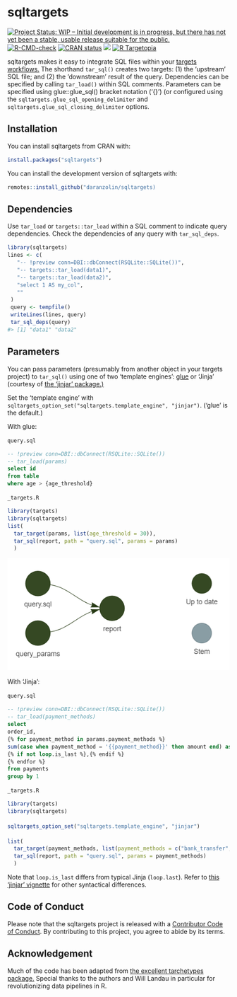 
<!-- README.md is generated from README.Rmd. Please edit that file -->

# sqltargets

<!-- badges: start -->

[![Project Status: WIP – Initial development is in progress, but there
has not yet been a stable, usable release suitable for the
public.](https://www.repostatus.org/badges/latest/wip.svg)](https://www.repostatus.org/#wip)
[![R-CMD-check](https://github.com/daranzolin/sqltargets/actions/workflows/R-CMD-check.yaml/badge.svg)](https://github.com/daranzolin/sqltargets/actions/workflows/R-CMD-check.yaml)
[![CRAN
status](https://www.r-pkg.org/badges/version/sqltargets)](https://CRAN.R-project.org/package=sqltargets)
[![](https://cranlogs.r-pkg.org/badges/sqltargets)](https://cran.r-project.org/package=sqltargets)
[![R
Targetopia](https://img.shields.io/badge/R_Targetopia-member-blue?style=flat&labelColor=gray)](https://wlandau.github.io/targetopia/)

<!-- badges: end -->

sqltargets makes it easy to integrate SQL files within your [targets
workflows.](https://github.com/ropensci/targets) The shorthand
`tar_sql()` creates two targets: (1) the ‘upstream’ SQL file; and (2)
the ‘downstream’ result of the query. Dependencies can be specified by
calling `tar_load()` within SQL comments. Parameters can be specified
using glue::glue_sql() bracket notation (‘{}’) (or configured using the
`sqltargets.glue_sql_opening_delimiter` and
`sqltargets.glue_sql_closing_delimiter` options.

## Installation

You can install sqltargets from CRAN with:

``` r
install.packages("sqltargets")
```

You can install the development version of sqltargets with:

``` r
remotes::install_github("daranzolin/sqltargets)
```

## Dependencies

Use `tar_load` or `targets::tar_load` within a SQL comment to indicate
query dependencies. Check the dependencies of any query with
`tar_sql_deps`.

``` r
library(sqltargets)
lines <- c(
   "-- !preview conn=DBI::dbConnect(RSQLite::SQLite())",
   "-- targets::tar_load(data1)",
   "-- targets::tar_load(data2)",
   "select 1 AS my_col",
   ""
 )
 query <- tempfile()
 writeLines(lines, query)
 tar_sql_deps(query)
#> [1] "data1" "data2"
```

## Parameters

You can pass parameters (presumably from another object in your targets
project) to `tar_sql()` using one of two ‘template engines’:
[glue](https://github.com/tidyverse/glue) or ‘Jinja’ (courtesy of [the
‘jinjar’ package.)](https://github.com/davidchall/jinjar)

Set the ‘template engine’ with
`sqltargets_option_set("sqltargets.template_engine", "jinjar")`. (‘glue’
is the default.)

With glue:

`query.sql`

``` sql
-- !preview conn=DBI::dbConnect(RSQLite::SQLite())
-- tar_load(params)
select id
from table
where age > {age_threshold}
```

`_targets.R`

``` r
library(targets)
library(sqltargets)
list(
  tar_target(params, list(age_threshold = 30)),
  tar_sql(report, path = "query.sql", params = params)
  )
```

![](inst/tar_visnetwork.png)

With ‘Jinja’:

`query.sql`

``` sql
-- !preview conn=DBI::dbConnect(RSQLite::SQLite())
-- tar_load(payment_methods)
select
order_id,
{% for payment_method in params.payment_methods %}
sum(case when payment_method = '{{payment_method}}' then amount end) as {{payment_method}}_amount
{% if not loop.is_last %},{% endif %}
{% endfor %}
from payments
group by 1
```

`_targets.R`

``` r
library(targets)
library(sqltargets)

sqltargets_option_set("sqltargets.template_engine", "jinjar")

list(
  tar_target(payment_methods, list(payment_methods = c("bank_transfer", "credit_card", "gift_card"))),
  tar_sql(report, path = "query.sql", params = payment_methods)
  )
```

Note that `loop.is_last` differs from typical Jinja (`loop.last`). Refer
to [this ‘jinjar’
vignette](https://davidchall.github.io/jinjar/articles/template-syntax.html)
for other syntactical differences.

## Code of Conduct

Please note that the sqltargets project is released with a [Contributor
Code of
Conduct](https://contributor-covenant.org/version/2/1/CODE_OF_CONDUCT.html).
By contributing to this project, you agree to abide by its terms.

## Acknowledgement

Much of the code has been adapted from [the excellent tarchetypes
package.](https://github.com/ropensci/tarchetypes) Special thanks to the
authors and Will Landau in particular for revolutionizing data pipelines
in R.
